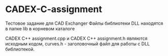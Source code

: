 # CADEX-C-assignment
Тестовое задание для CAD Exchanger
Файлы библиотеки DLL находятся в папке lib в корневом каталоге

CADEX C++ assignment.cpp и CADEX C++ assignment.h являются исходным кодом, curves.h - заголовочный файл для работы с DLL библиотекой.
